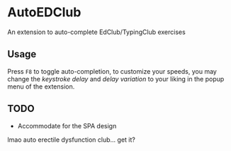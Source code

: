 # AutoEDClub
An extension to auto-complete EdClub/TypingClub exercises

## Usage

Press `F8` to toggle auto-completion, to customize your speeds, you may change the *keystroke delay* and *delay variation* to your liking in the popup menu of the extension.
## TODO

* Accommodate for the SPA design

lmao auto erectile dysfunction club... get it?
